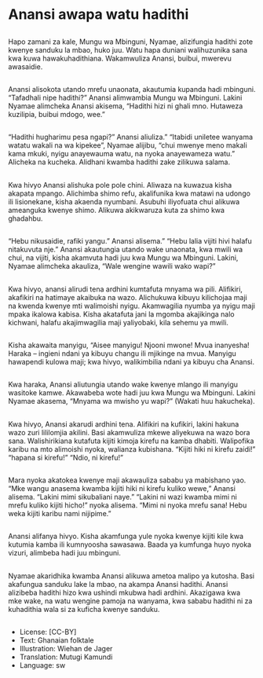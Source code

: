 # Anansi awapa watu hadithi

##
Hapo zamani za kale, Mungu wa
Mbinguni, Nyamae, alizifungia
hadithi zote kwenye sanduku la
mbao, huko juu.
Watu hapa duniani walihuzunika
sana kwa kuwa hawakuhadithiana.
Wakamwuliza Anansi, buibui,
mwerevu awasaidie.

##
Anansi alisokota utando mrefu
unaonata, akautumia kupanda hadi
mbinguni.
“Tafadhali nipe hadithi?” Anansi
alimwambia Mungu wa Mbinguni.
Lakini Nyamae alimcheka Anansi
akisema, “Hadithi hizi ni ghali mno.
Hutaweza kuzilipia, buibui mdogo,
wee.”

##
“Hadithi hugharimu pesa ngapi?”
Anansi aliuliza.”
“Itabidi uniletee wanyama watatu
wakali na wa kipekee”, Nyamae
alijibu, “chui mwenye meno makali
kama mkuki, nyigu anayewauma
watu, na nyoka anayewameza
watu.”
Alicheka na kucheka. Alidhani
kwamba hadithi zake zilikuwa
salama.

##
Kwa hivyo Anansi alishuka pole pole
chini. Aliwaza na kuwazua kisha
akapata mpango.
Alichimba shimo refu, akalifunika
kwa matawi na udongo ili
lisionekane, kisha akaenda
nyumbani.
Asubuhi iliyofuata chui alikuwa
ameanguka kwenye shimo. Alikuwa
akikwaruza kuta za shimo kwa
ghadahbu.

##
“Hebu nikusaidie, rafiki yangu.”
Anansi alisema.” “Hebu lalia vijiti
hivi halafu nitakuvuta nje.”
Anansi akautungia utando wake
unaonata, kwa mwili wa chui, na
vijiti, kisha akamvuta hadi juu kwa
Mungu wa Mbinguni.
Lakini, Nyamae alimcheka akauliza,
“Wale wengine wawili wako wapi?”

##
Kwa hivyo, anansi alirudi tena ardhini kumtafuta
mnyama wa pili. Alifikiri, akafikiri na hatimaye
akaibuka na wazo.
Alichukuwa kibuyu kilichojaa maji na kwenda kwenye
mti walimoishi nyigu. Akamwagilia nyumba ya nyigu
maji mpaka ikalowa kabisa.
Kisha akatafuta jani la mgomba akajikinga nalo
kichwani, halafu akajimwagilia maji yaliyobaki, kila
sehemu ya mwili.

##
Kisha akawaita manyigu, “Aisee
manyigu! Njooni mwone! Mvua
inanyesha! Haraka – ingieni ndani
ya kibuyu changu ili mjikinge na
mvua.
Manyigu hawapendi kulowa maji;
kwa hivyo, walikimbilia ndani ya
kibuyu cha Anansi.

##
Kwa haraka, Anansi aliutungia
utando wake kwenye mlango ili
manyigu wasitoke kamwe.
Akawabeba wote hadi juu kwa
Mungu wa Mbinguni.
Lakini Nyamae akasema, “Mnyama
wa mwisho yu wapi?” (Wakati huu
hakucheka).

##
Kwa hivyo, Anansi akarudi ardhini tena. Alifikiri na
kufikiri, lakini hakuna wazo zuri lililomjia akilini.
Basi akamwuliza mkewe aliyekuwa na wazo bora
sana.
Walishirikiana kutafuta kijiti kimoja kirefu na kamba
dhabiti.
Walipofika karibu na mto alimoishi nyoka, walianza
kubishana. “Kijiti hiki ni kirefu zaidi!” “hapana si
kirefu!” “Ndio, ni kirefu!”

##
Mara nyoka akatokea kwenye maji akawauliza
sababu ya mabishano yao.
“Mke wangu anasema kwamba kijiti hiki ni kirefu
kuliko wewe,” Anansi alisema. “Lakini mimi
sikubaliani naye.”
“Lakini ni wazi kwamba mimi ni mrefu kuliko kijiti
hicho!” nyoka alisema. “Mimi ni nyoka mrefu sana!
Hebu weka kijiti karibu nami nijipime.”

##
Anansi alifanya hivyo.
Kisha akamfunga yule nyoka
kwenye kijiti kile kwa kutumia
kamba ili kumnyoosha sawasawa.
Baada ya kumfunga huyo nyoka
vizuri, alimbeba hadi juu mbinguni.

##
Nyamae akaridhika kwamba Anansi alikuwa ametoa
malipo ya kutosha.
Basi akafungua sanduku lake la mbao, na akampa
Anansi hadithi.
Anansi alizibeba hadithi hizo kwa ushindi mkubwa
hadi ardhini.
Akazigawa kwa mke wake, na watu wengine pamoja
na wanyama, kwa sababu hadithi ni za kuhadithia
wala si za kuficha kwenye sanduku.

##
* License: [CC-BY]
* Text: Ghanaian folktale
* Illustration: Wiehan de Jager
* Translation: Mutugi Kamundi
* Language: sw
